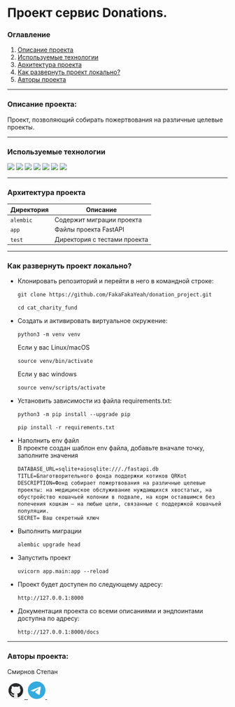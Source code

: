 # Проект сервис Donations.

### Оглавление
<ol>
 <li><a href="#description">Описание проекта</a></li>
 <li><a href="#stack">Используемые технологии</a></li>
 <li><a href="#architecture">Архитектура проекта</a></li>
 <li><a href="#start_project">Как развернуть проект локально?</a></li>
 <li><a href="#author">Авторы проекта</a></li>
</ol>


---
### Описание проекта:<a name="description"></a>
Проект, позволяющий собирать пожертвования на различные целевые проекты.

---
### **Используемые технологии**<a name="stack"></a>

![](https://img.shields.io/badge/Python-grey?style=for-the-badge&logo=python&logoColor=yellow)
![](https://img.shields.io/badge/Fast_API-3CB371?style=for-the-badge&logo=fastapi&logoColor=white)
![](https://img.shields.io/badge/SQL_Alchemy-red?style=for-the-badge)
![](https://img.shields.io/badge/Git_Hub-grey?style=for-the-badge&logo=github&logoColor=white)
![](https://img.shields.io/badge/PYTEST-blue?style=for-the-badge&logo=pytest&logoColor=white)
![](https://img.shields.io/badge/ALEMBIC-FFA500?style=for-the-badge)
![](https://img.shields.io/badge/uvicorn-FF00FF?style=for-the-badge)


---
### Архитектура проекта<a name="architecture"></a>

| Директория | Описание                     |
|------------|------------------------------|
| `alembic`  | Содержит миграции проекта    |
| `app`      | Файлы проекта  FastAPI       |
| `test`     | Директория с тестами проекта |                             
---
### Как развернуть проект локально?<a name="start_project"></a>

* Клонировать репозиторий и перейти в него в командной строке:

  ```
  git clone https://github.com/FakaFakaYeah/donation_project.git
  ```

  ```
  cd cat_charity_fund
  ```

* Cоздать и активировать виртуальное окружение:

  ```
  python3 -m venv venv
  ```

   Если у вас Linux/macOS

    ```
    source venv/bin/activate
    ```
   Если у вас windows

    ```
    source venv/scripts/activate
    ```
  
* Установить зависимости из файла requirements.txt:

  ```
  python3 -m pip install --upgrade pip
  ```

  ```
  pip install -r requirements.txt
  ```

* Наполнить env файл<br>
  В проекте создан шаблон env файла, добавьте вначале точку, заполните значения
  
  ```
  DATABASE_URL=sqlite+aiosqlite:///./fastapi.db
  TITLE=Благотворительного фонда поддержки котиков QRKot
  DESCRIPTION=Фонд собирает пожертвования на различные целевые проекты: на медицинское обслуживание нуждающихся хвостатых, на обустройство кошачьей колонии в подвале, на корм оставшимся без попечения кошкам — на любые цели, связанные с поддержкой кошачьей популяции.
  SECRET= Ваш секретный ключ
  ```

* Выполнить миграции
  ```
  alembic upgrade head
  ```


* Запустить проект

  ```
  uvicorn app.main:app --reload
  ```

* Проект будет доступен по следующему адресу:

  ```
  http://127.0.0.1:8000 
  ```

* Документация проекта со всеми описаниями и эндпоинтами доступна по адресу:

  ```
  http://127.0.0.1:8000/docs
  ```

---
### Авторы проекта:<a name="author"></a>
Смирнов Степан
<div>
  <a href="https://github.com/FakaFakaYeah">
    <img src="https://github.com/FakaFakaYeah/FakaFakaYeah/blob/main/files/images/GitHub.png" title="GitHub" alt="Github" width="39" height="39"/>&nbsp
  </a>
  <a href="https://t.me/s_smirnov_work" target="_blank">
      <img src="https://github.com/FakaFakaYeah/FakaFakaYeah/blob/main/files/images/telegram.png" title="Telegram" alt="Telegram" width="40" height="40"/>&nbsp
  </a>
</div>